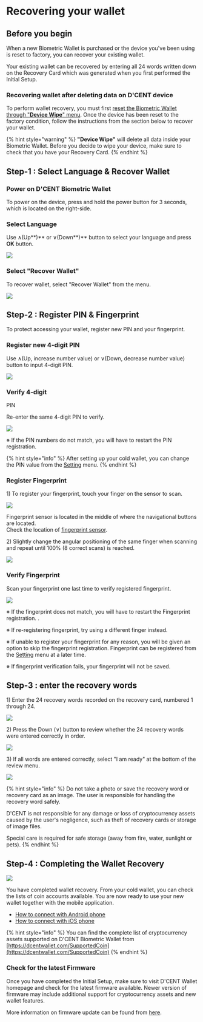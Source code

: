 # Recovering your wallet

## Before you begin <a id="before-start"></a>

When a new Biometric Wallet is purchased or the device you've been using is reset to factory, you can recover your existing wallet. 

Your existing wallet can be recovered by entering all 24 words written down on the Recovery Card which was generated when you first performed the Initial Setup. 

### Recovering wallet after deleting data on D'CENT device 

To perform wallet recovery, you must first [reset the Biometric Wallet through "**Device Wipe**" menu](setting-menu.md#device-wipe). Once the device has been reset to the factory condition, follow the instructions from the section below to recover your wallet. 

{% hint style="warning" %}
**"Device Wipe"** will delete all data inside your Biometric Wallet. Before you decide to wipe your device, make sure to check that you have your Recovery Card.
{% endhint %}

## Step-1 : Select Language & Recover Wallet

### Power on D'CENT Biometric Wallet

To power on the device, press and hold the power button for 3 seconds, which is located on the right-side.

### Select Language

Use ∧\(Up**\)** or ∨\(Down**\)** button to select your language and press **OK** button.

![](../.gitbook/assets/image%20%282%29.png)

### Select "Recover Wallet"

To recover wallet, select "Recover Wallet" from the menu.

![](../.gitbook/assets/image%20%2858%29.png)

## Step-2 : Register PIN & Fingerprint

To protect accessing your wallet, register new PIN and your fingerprint.

### Register new 4-digit PIN

Use ∧\(Up, increase number value\) or ∨\(Down, decrease number value\) button to input 4-digit PIN.

![](../.gitbook/assets/image%20%28150%29.png)

### Verify 4-digit PIN

Re-enter the same 4-digit PIN to verify.

![](../.gitbook/assets/image%20%28151%29.png)

※ If the PIN numbers do not match, you will have to restart the PIN registration.

{% hint style="info" %}
After setting up your cold wallet, you can change the PIN value from the [Setting](setting-menu.md) menu.
{% endhint %}

### Register Fingerprint

1\) To register your fingerprint, touch your finger on the sensor to scan.

![](../.gitbook/assets/image%20%2854%29.png)

Fingerprint sensor is located in the middle of where the navigational buttons are located.   
Check the location of [fingerprint sensor](setting-up.md#before-start).

2\) Slightly change the angular positioning of the same finger when scanning and repeat until 100% \(8 correct scans\) is reached.

![](../.gitbook/assets/image%20%28108%29.png)

### Verify Fingerprint

Scan your fingerprint one last time to verify registered fingerprint.

![](../.gitbook/assets/image%20%28130%29.png)

※ If the fingerprint does not match, you will have to restart the Fingerprint registration..

※ If re-registering fingerprint, try using a different finger instead.

※ If unable to register your fingerprint for any reason, you will be given an option to skip the fingerprint registration. Fingerprint can be registered from the [Setting](setting-menu.md) menu at a later time.

※ If fingerprint verification fails, your fingerprint will not be saved.

## Step-3 : enter the recovery words <a id="3"></a>

1\) Enter the 24 recovery words recorded on the recovery card, numbered 1 through 24.

![](../.gitbook/assets/image%20%28176%29.png)

2\) Press the Down \(∨\) button to review whether the 24 recovery words were entered correctly in order.

![](../.gitbook/assets/image%20%28199%29.png)

3\) If all words are entered correctly, select "I am ready" at the bottom of the review menu.

![](../.gitbook/assets/image%20%28103%29.png)

{% hint style="info" %}
Do not take a photo or save the recovery word or recovery card as an image. The user is responsible for handling the recovery word safely. 

D'CENT is not responsible for any damage or loss of cryptocurrency assets caused by the user's negligence, such as theft of recovery cards or storage of image files. 

Special care is required for safe storage \(away from fire, water, sunlight or pets\).
{% endhint %}

## Step-4 : Completing the Wallet Recovery

![](../.gitbook/assets/image%20%28107%29.png)

You have completed wallet recovery. From your cold wallet, you can check the lists of coin accounts available. You are now ready to use your new wallet together with the mobile application.

* [How to connect with Android phone](android-connect/) 
* [How to connect with iOS phone](iphone-connect.md)

{% hint style="info" %}
You can find the complete list of cryptocurrency assets supported on D'CENT Biometric Wallet from [https://dcentwallet.com/SupportedCoin](https://dcentwallet.com/SupportedCoin)
{% endhint %}

### Check for the latest Firmware

Once you have completed the Initial Setup, make sure to visit D'CENT Wallet homepage and check for the latest firmware available. Newer version of firmware may include additional support for cryptocurrency assets and new wallet features.

More information on firmware update can be found from [here](firmware-update/).

